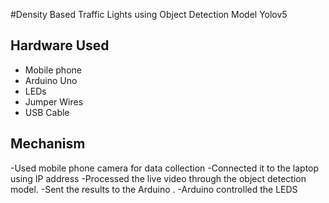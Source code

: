 #Density Based Traffic Lights using Object Detection Model Yolov5
## Hardware Used

- Mobile phone
- Arduino Uno
- LEDs
- Jumper Wires
- USB Cable


## Mechanism 
-Used mobile phone camera for data collection
-Connected it to the laptop using IP address
-Processed the live video through the object detection model. 
-Sent the results to the Arduino .
-Arduino controlled the LEDS 

